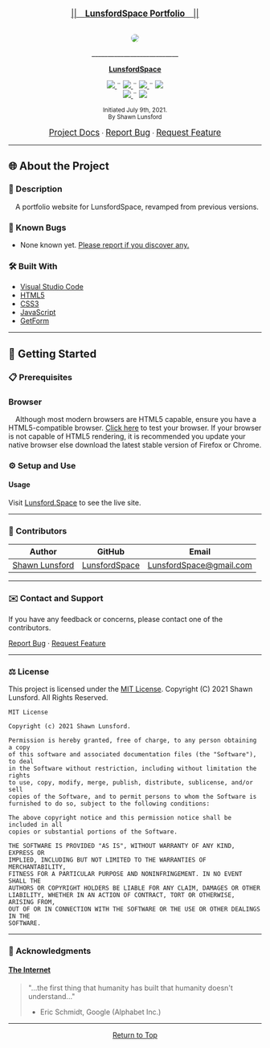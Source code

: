 <br>
<p align="center">
    <u><big>||&emsp;<b><u>LunsfordSpace Portfolio</u></b>&emsp;||</big></u>
</p>
<p align="center">
    <!-- Project Avatar/Logo -->
    <br>
    <a href="https://github.com/LunsfordSpace">
        <img style="border-radius: 100%" src="https://avatars1.githubusercontent.com/u/46427680?s=150&v=4">
    </a>
    <p align="center">
      ___________________________
    </p>
    <!-- GitHub Link -->
    <p align="center">
        <a href="https://github.com/LunsfordSpace">
            <strong>LunsfordSpace</strong>
        </a>
    </p>
    <!-- Project Shields -->
    <p align="center">
        <a href="https://github.com/LunsfordSpace/LunsfordSpace-Portfolio/graphs/contributors">
            <img src="https://img.shields.io/github/contributors/LunsfordSpace/LunsfordSpace-Portfolio.svg?style=plastic">
        </a>
        ¨
        <a href="https://github.com/LunsfordSpace/LunsfordSpace-Portfolio/stargazers">
            <img src="https://img.shields.io/github/stars/LunsfordSpace/LunsfordSpace-Portfolio.svg?color=yellow&style=plastic">
        </a>
        ¨
        <a href="https://github.com/LunsfordSpace/LunsfordSpace-Portfolio/issues">
            <img src="https://img.shields.io/github/issues/LunsfordSpace/LunsfordSpace-Portfolio?style=plastic">
        </a>
        ¨
        <a href="https://github.com/LunsfordSpace/LunsfordSpace-Portfolio/blob/master/LICENSE.txt">
            <img src="https://img.shields.io/github/license/LunsfordSpace/LunsfordSpace-Portfolio?color=orange&style=plastic">
        </a>
        <br>
        <a href="https://linkedin.com/in/LunsfordSpace">
            <img src="https://img.shields.io/badge/-LinkedIn-black.svg?style=plastic&logo=linkedin&colorB=2867B2">
        </a>
        ¨
        <a href="https://twitter.com/LunsfordSpace">
            <img src="https://img.shields.io/badge/-Twitter-black.svg?style=plastic&logo=twitter&logoColor=white&colorB=1DA1F2">
        </a>
    </p>    
</p>

<p align="center">
    <small>Initiated July 9th, 2021.</small>
    <br>
    <small>By Shawn Lunsford</small>
</p>

<!-- Project Links -->
<p align="center">
    <a href="https://github.com/LunsfordSpace/LunsfordSpace-Portfolio"><big>Project Docs</big></a> ·
    <a href="https://github.com/LunsfordSpace/LunsfordSpace-Portfolio/issues"><big>Report Bug</big></a> ·
    <a href="https://github.com/LunsfordSpace/LunsfordSpace-Portfolio/issues"><big>Request Feature</big></a>
</p>
    
------------------------------

## 🌐 About the Project

### 📖 Description
&emsp;A portfolio website for LunsfordSpace, revamped from previous versions.

### 🦠 Known Bugs

* None known yet. <a href="https://github.com/LunsfordSpace/LunsfordSpace-Portfolio/issues">Please report if you discover any.</a>

### 🛠 Built With
* [Visual Studio Code](https://code.visualstudio.com/)
* [HTML5](https://www.w3.org/TR/html52/)
* [CSS3](https://www.w3.org/TR/CSS/#css)
* [JavaScript](https://developer.mozilla.org/en-US/docs/Web/javascript)
* [GetForm](https://getform.io/)

------------------------------

## 🏁 Getting Started

### 📋 Prerequisites

### Browser
  &emsp;Although most modern browsers are HTML5 capable, ensure you have a HTML5-compatible browser. [Click here](https://html5test.com/) to test your browser. If your browser is not capable of HTML5 rendering, it is recommended you update your native browser else download the latest stable version of Firefox or Chrome.

### ⚙️ Setup and Use

  #### Usage
  Visit [Lunsford.Space](https://Lunsford.Space/) to see the live site.

------------------------------

### 🤝 Contributors

| Author | GitHub | Email |
|--------|:------:|:-----:|
| [Shawn Lunsford](https://linkedin.com/in/LunsfordSpace) | [LunsfordSpace](https://github.com/LunsfordSpace) |  [LunsfordSpace@gmail.com](mailto:LunsfordSpace@gmail.com) |

------------------------------

### ✉️ Contact and Support

If you have any feedback or concerns, please contact one of the contributors.

<p>
    <a href="https://github.com/LunsfordSpace/LunsfordSpace-Portfolio/issues">Report Bug</a> ·
    <a href="https://github.com/LunsfordSpace/LunsfordSpace-Portfolio/issues">Request Feature</a>
</p>

------------------------------

### ⚖️ License

This project is licensed under the [MIT License](https://opensource.org/licenses/MIT). Copyright (C) 2021 Shawn Lunsford. All Rights Reserved.

```
MIT License

Copyright (c) 2021 Shawn Lunsford.

Permission is hereby granted, free of charge, to any person obtaining a copy
of this software and associated documentation files (the "Software"), to deal
in the Software without restriction, including without limitation the rights
to use, copy, modify, merge, publish, distribute, sublicense, and/or sell
copies of the Software, and to permit persons to whom the Software is
furnished to do so, subject to the following conditions:

The above copyright notice and this permission notice shall be included in all
copies or substantial portions of the Software.

THE SOFTWARE IS PROVIDED "AS IS", WITHOUT WARRANTY OF ANY KIND, EXPRESS OR
IMPLIED, INCLUDING BUT NOT LIMITED TO THE WARRANTIES OF MERCHANTABILITY,
FITNESS FOR A PARTICULAR PURPOSE AND NONINFRINGEMENT. IN NO EVENT SHALL THE
AUTHORS OR COPYRIGHT HOLDERS BE LIABLE FOR ANY CLAIM, DAMAGES OR OTHER
LIABILITY, WHETHER IN AN ACTION OF CONTRACT, TORT OR OTHERWISE, ARISING FROM,
OUT OF OR IN CONNECTION WITH THE SOFTWARE OR THE USE OR OTHER DEALINGS IN THE
SOFTWARE.
```

------------------------------

### 🌟 Acknowledgments

#### [The Internet](https://webfoundation.org/)
> "...the first thing that humanity has built that humanity doesn't understand..."
> - Eric Schmidt, Google (Alphabet Inc.)

------------------------------

<center><a href="#">Return to Top</a></center>